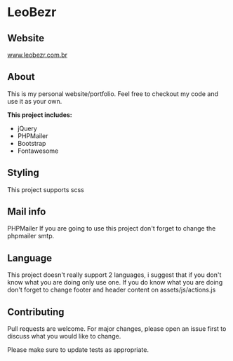 # LeoBezr

## Website
www.leobezr.com.br

## About
This is my personal website/portfolio.
Feel free to checkout my code and use it as your own.

__This project includes:__
* jQuery
* PHPMailer
* Bootstrap
* Fontawesome

## Styling
This project supports scss

## Mail info
PHPMailer
If you are going to use this project don't forget to change the phpmailer smtp.

## Language
This project doesn't really support 2 languages, i suggest that if you don't know what you are doing only use one.
If you do know what you are doing don't forget to change footer and header content on assets/js/actions.js


## Contributing
Pull requests are welcome. For major changes, please open an issue first to discuss what you would like to change.

Please make sure to update tests as appropriate.